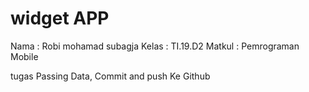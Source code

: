# widget APP

Nama : Robi mohamad subagja
Kelas : TI.19.D2
Matkul : Pemrograman Mobile 

tugas Passing Data, Commit and push Ke Github
